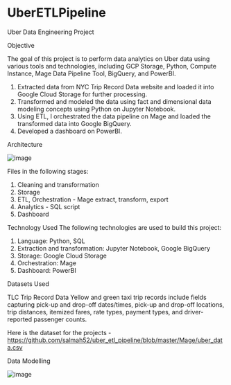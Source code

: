 # UberETLPipeline
Uber Data Engineering Project

Objective

The goal of this project is to perform data analytics on Uber data using various tools and technologies, including GCP Storage, Python,
Compute Instance, Mage Data Pipeline Tool, BigQuery, and PowerBI.

1. Extracted data from NYC Trip Record Data website and loaded it into Google Cloud Storage for further processing.
2. Transformed and modeled the data using fact and dimensional data modeling concepts using Python on Jupyter Notebook.
3. Using ETL, I orchestrated the data pipeline on Mage and loaded the transformed data into Google BigQuery.
4. Developed a dashboard on PowerBI.

Architecture

![image](https://github.com/salmah52/uber_etl_pipeline/assets/44398948/ae2afe4b-3484-40f5-aff2-7a7f16d07592)

Files in the following stages:

 1. Cleaning and transformation 
 2. Storage
 3. ETL, Orchestration - Mage extract, transform, export
 4. Analytics - SQL script
 5. Dashboard

Technology Used
The following technologies are used to build this project:

1. Language: Python, SQL
2. Extraction and transformation: Jupyter Notebook, Google BigQuery
3. Storage: Google Cloud Storage
4. Orchestration: Mage
5. Dashboard: PowerBI


Datasets Used

TLC Trip Record Data Yellow and green taxi trip records include fields capturing pick-up and drop-off dates/times, pick-up and drop-off locations,
trip distances, itemized fares, rate types, payment types, and driver-reported passenger counts.

Here is the dataset for the projects - https://github.com/salmah52/uber_etl_pipeline/blob/master/Mage/uber_data.csv

Data Modelling

![image](https://github.com/salmah52/uber_etl_pipeline/assets/44398948/7eefea8a-67ba-43d9-833e-64ad9b388649)






